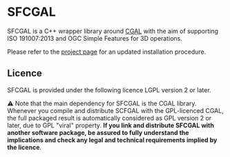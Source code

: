 # SFCGAL

SFCGAL is a C++ wrapper library around [CGAL](http://www.cgal.org) with the aim of supporting ISO 191007:2013 and OGC Simple Features for 3D operations.

Please refer to the <a href="http://oslandia.github.io/SFCGAL">project page</a> for an updated installation procedure.

## Licence

SFCGAL is provided under the following licence LGPL version 2 or later.

:warning: Note that the main dependency for SFCGAL is the CGAL library. Whenever you compile and distribute SCFGAL with the GPL-licenced CGAL, the full packaged result is automatically considered as GPL version 2 or later, due to GPL "viral" property. **If you link and distribute SFCGAL with another software package, be assured to fully understand the implications and check any legal and technical requirements implied by the licence**.
